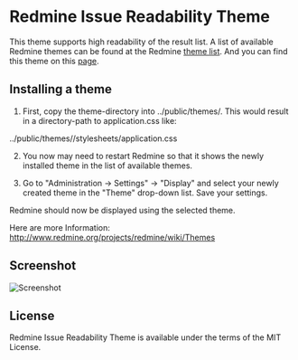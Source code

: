 # Redmine Issue Readability Theme

This theme supports high readability of the result list. A list of available Redmine themes can be found at the Redmine [theme list](http://www.redmine.org/projects/redmine/wiki/Theme_List). And you can find this theme on this [page](http://www.redmine.org/projects/redmine/wiki/Theme_List#Issue-Readability).

## Installing a theme

1. First, copy the theme-directory into ../public/themes/. This would result in a directory-path to application.css like:

  ../public/themes/<themename>/stylesheets/application.css

2. You now may need to restart Redmine so that it shows the newly installed theme in the list of available themes.

2. Go to "Administration -> Settings" -> "Display" and select your newly created theme in the "Theme" drop-down list. Save your settings.

Redmine should now be displayed using the selected theme.

Here are more Information: http://www.redmine.org/projects/redmine/wiki/Themes

## Screenshot

![Screenshot](https://raw.github.com/jongha/redmine_issue_readability_theme/master/screenshot/screenshot.png)

## License

Redmine Issue Readability Theme is available under the terms of the MIT License.
